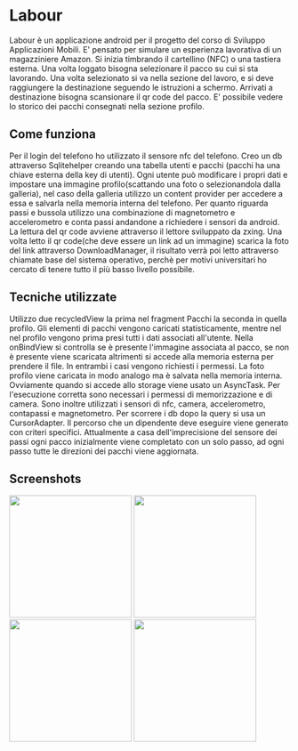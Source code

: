 # Labour
Labour è un applicazione android per il progetto del corso di Sviluppo Applicazioni Mobili. 
E' pensato per simulare un esperienza lavorativa di un magazziniere Amazon. 
Si inizia timbrando il cartellino (NFC) o una tastiera esterna. Una volta loggato bisogna selezionare il pacco su cui si sta lavorando. 
Una volta selezionato si va nella sezione del lavoro, e si deve raggiungere la destinazione seguendo le istruzioni a schermo.
Arrivati a destinazione bisogna scansionare il qr code del pacco. E' possibile vedere lo storico dei pacchi consegnati nella sezione profilo.

## Come funziona
Per il login del telefono ho utilizzato il sensore nfc del telefono. Creo un db attraverso Sqlitehelper creando una tabella utenti e pacchi (pacchi ha una chiave esterna della key di utenti). Ogni utente può modificare i propri dati e impostare una immagine profilo(scattando una foto o selezionandola dalla galleria), nel caso della galleria utilizzo un content provider per accedere a essa e salvarla nella memoria interna del telefono. Per quanto riguarda passi e bussola utilizzo una combinazione di magnetometro e accelerometro e conta passi andandone a richiedere i sensori da android. La lettura del qr code avviene attraverso il lettore sviluppato da zxing. Una volta letto il qr code(che deve essere un link ad un immagine) scarica la foto del link attraverso DownloadManager, il risultato verrà poi letto attraverso chiamate base del sistema operativo, perchè per motivi universitari ho cercato di tenere tutto il più basso livello possibile.

## Tecniche utilizzate
Utilizzo due recycledView la prima nel fragment Pacchi la seconda in quella profilo. Gli elementi di pacchi vengono caricati statisticamente, mentre nel nel profilo vengono prima presi tutti i dati associati all'utente. Nella onBindView si controlla se è presente l'immagine associata al pacco, se non è presente viene scaricata altrimenti si accede alla memoria esterna per prendere il file. In entrambi i casi vengono richiesti i permessi. La foto profilo viene caricata in modo analogo ma è salvata nella memoria interna. Ovviamente quando si accede allo storage viene usato un AsyncTask. Per l'esecuzione corretta sono necessari i permessi di memorizzazione e di camera. Sono inoltre utilizzati i sensori di nfc, camera, accelerometro, contapassi e magnetometro. Per scorrere i db dopo la query si usa un CursorAdapter. Il percorso che un dipendente deve eseguire viene generato con criteri specifici. Attualmente a casa dell'imprecisione del sensore dei passi ogni pacco inizialmente viene completato con un solo passo, ad ogni passo tutte le direzioni dei pacchi viene aggiornata.

## Screenshots
<img src="https://i.ibb.co/BP2nstb/Screenshot-1578619207.png" width="220"> <img src="https://i.ibb.co/N67D8wB/Screenshot-1578619215.png" width="220"> <img src="https://i.ibb.co/6wMk04p/Screenshot-1578619231.png" width="220"> <img src="https://i.ibb.co/pQ8JjDv/Condividi.png" width="220">
